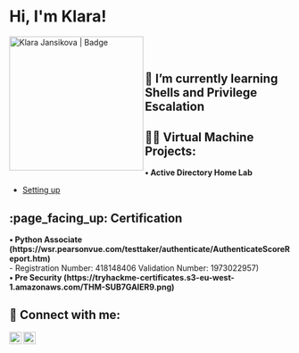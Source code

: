 
<h1>Hi, I'm Klara! </h1>

<img align="left" alt="Klara Jansikova | Badge" width="240px" src="https://tryhackme-badges.s3.amazonaws.com/kjan.png" />
<br />
<br />

<h2> 🌱 I’m currently learning Shells and Privilege Escalation </h2>

<h2> 👨‍💻 Virtual Machine Projects:</h2>

<b> • Active Directory Home Lab </b>
  - [Setting up](https://github.com/KlaraJansi/ActiveDirectoryLab)

<h2> :page_facing_up: Certification </h2>
<b> • Python Associate (https://wsr.pearsonvue.com/testtaker/authenticate/AuthenticateScoreReport.htm) </b> <br />
 - Registration Number: 418148406 Validation Number: 1973022957) <br />
<b> • Pre Security (https://tryhackme-certificates.s3-eu-west-1.amazonaws.com/THM-SUB7GAIER9.png)  </b> <br />

<h2> 🤳 Connect with me:</h2>

[<img align="left" alt="Klara Jansikova | LinkedIn" width="22px" src="https://cdn.jsdelivr.net/npm/simple-icons@v3/icons/linkedin.svg" />][linkedin]
[<img align="left" alt="Klara Jansikova | TryHackMe" width="22px" src="https://cdn.jsdelivr.net/npm/simple-icons@7.10.0/icons/tryhackme.svg" />][tryhackme]

[tryhackme]: https://tryhackme.com/p/kjan
[linkedin]: https://www.linkedin.com/in/klara-jan/




<!--
**KlaraJansi/KlaraJansi** is a ✨ _special_ ✨ repository because its `README.md` (this file) appears on your GitHub profile.

Here are some ideas to get you started:

- 🔭 I’m currently working on ...
- 🌱 I’m currently learning ...
- 👯 I’m looking to collaborate on ...
- 🤔 I’m looking for help with ...
- 💬 Ask me about ...
- 📫 How to reach me: ...
- 😄 Pronouns: ...
- ⚡ Fun fact: ...
-->
